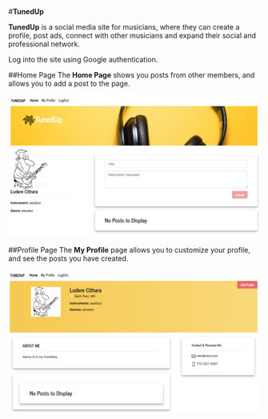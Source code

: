 #**TunedUp**

**TunedUp** is a social media site for musicians, where they can create a profile, post ads, connect with other musicians and expand their social and professional network.

Log into the site using Google authentication.

##Home Page
The **Home Page** shows you posts from other members, and allows you to add a post to the page.

![Home Page](/screenshots/HomePage.png)

##Profile Page
The **My Profile** page allows you to customize your profile, and see the posts you have created.

![Profile Page](/screenshots/ProfilePage.png)